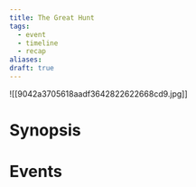 ```yaml
---
title: The Great Hunt
tags:
  - event
  - timeline
  - recap
aliases: 
draft: true
---
```

![[9042a3705618aadf3642822622668cd9.jpg]]
# Synopsis


# Events


<div class="ob-timelines"
	data-title="The Great Hunt"
	data-description="The Expedition runs off course and into a band of Orcs pursuing a long lost prize"
	data-start-date="223-04-30-00"
	data-era="DCA">
</div>
